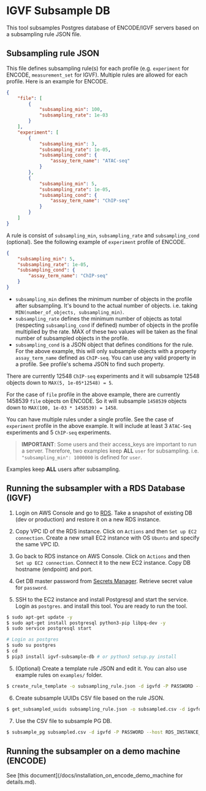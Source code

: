 # IGVF Subsample DB

This tool subsamples Postgres database of ENCODE/IGVF servers based on a subsampling rule JSON file.

## Subsampling rule JSON

This file defines subsampling rule(s) for each profile (e.g. `experiment` for ENCODE, `measurement_set` for IGVF). Multiple rules are allowed for each profile. Here is an example for ENCODE.
```json
{
    "file": [
        {
            "subsampling_min": 100,
            "subsampling_rate": 1e-03
        }
    ],
    "experiment": [
        {
            "subsampling_min": 3,
            "subsampling_rate": 1e-05,
            "subsampling_cond": {
                "assay_term_name": "ATAC-seq"
            }
        },
        {
            "subsampling_min": 5,
            "subsampling_rate": 1e-05,
            "subsampling_cond": {
                "assay_term_name": "ChIP-seq"
            }
        }
	]
}
```

A rule is consist of `subsampling_min`, `subsampling_rate` and `subsampling_cond` (optional). See the following example of `experiment` profile of ENCODE.
```json
{
    "subsampling_min": 5,
    "subsampling_rate": 1e-05,
    "subsampling_cond": {
        "assay_term_name": "ChIP-seq"
    }
}
```

* `subsampling_min` defines the minimum number of objects in the profile after subsampling. It's bound to the actual number of objects. i.e. taking `MIN(number_of_objects, subsampling_min)`.
* `subsampling_rate` defines the minimum number of objects as total (respecting `subsampling_cond` if defined) number of objects in the profile multiplied by the rate. MAX of these two values will be taken as the final number of subsampled objects in the profile.
* `subsampling_cond` is a JSON object that defines conditions for the rule. For the above example, this will only subsample objects with a property `assay_term_name` defined as `ChIP-seq`. You can use any valid property in a profile. See profile's schema JSON to find such property.

There are currently 12548 `ChIP-seq` experiments and it will subsample 12548 objects down to `MAX(5, 1e-05*12548) = 5`.

For the case of `file` profile in the above example, there are currently 1458539 `file` objects on ENCODE. So it will subsample `1458539` objects down to `MAX(100, 1e-03 * 1458539) = 1458`.

You can have multiple rules under a single profile. See the case of `experiment` profile in the above example. It will include at least 3 `ATAC-Seq` experiments and 5 `ChIP-seq` experiments.

> **IMPORTANT**: Some users and their access_keys are important to run a server. Therefore, two examples keep **ALL** `user` for subsampling. i.e. `"subsampling_min": 1000000` is defined for `user`.


Examples keep **ALL** users after subsampling.


## Running the subsampler with a RDS Database (IGVF)

1) Login on AWS Console and go to [RDS](https://us-west-2.console.aws.amazon.com/rds/home?region=us-west-2#databases:). Take a snapshot of existing DB (dev or production) and restore it on a new RDS instance.

2) Copy VPC ID of the RDS instance. Click on `Actions` and then `Set up EC2 connection`. Create a new small EC2 instance with OS `Ubuntu` and specify the same VPC ID.

3) Go back to RDS instance on AWS Console. Click on `Actions` and then `Set up EC2 connection`. Connect it to the new EC2 instance. Copy DB hostname (endpoint) and port.

4) Get DB master password from [Secrets Manager](https://us-west-2.console.aws.amazon.com/secretsmanager/listsecrets?region=us-west-2&search=all%3Digvfddev). Retrieve secret value for `password`.

4) SSH to the EC2 instance and install Postgresql and start the service. Login as `postgres`. and install this tool. You are ready to run the tool.
```bash
$ sudo apt-get update -y
$ sudo apt-get install postgresql python3-pip libpq-dev -y
$ sudo service postgresql start

# Login as postgres
$ sudo su postgres
$ cd
$ pip3 install igvf-subsample-db # or python3 setup.py install
```

5) (Optional) Create a template rule JSON and edit it. You can also use example rules on `examples/` folder.
```bash
$ create_rule_template -o subsampling_rule.json -d igvfd -P PASSWORD --host RDS_INSTANCE_HOSTNAME
```

6) Create subsample UUIDs CSV file based on the rule JSON.
```bash
$ get_subsampled_uuids subsampling_rule.json -o subsampled.csv -d igvfd -P PASSWORD --host RDS_INSTANCE_HOSTNAME
```

7) Use the CSV file to subsample PG DB.
```bash
$ subsample_pg subsampled.csv -d igvfd -P PASSWORD --host RDS_INSTANCE_HOSTNAME
```

## Running the subsampler on a demo machine (ENCODE)

See [this document](/docs/installation_on_encode_demo_machine for details.md).
